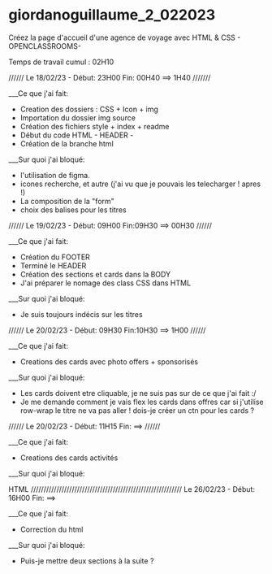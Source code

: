 # giordanoguillaume_2_022023

Créez la page d'accueil d'une agence de voyage avec HTML &amp; CSS - OPENCLASSROOMS-

Temps de travail cumul : 02H10

////// Le 18/02/23 - Début: 23H00 Fin: 00H40 ==> 1H40 ///////

\_\_\_Ce que j'ai fait:

- Creation des dossiers : CSS + Icon + img
- Importation du dossier img source
- Création des fichiers style + index + readme
- Début du code HTML - HEADER -
- Création de la branche html

\_\_\_Sur quoi j'ai bloqué:

- l'utilisation de figma.
- icones recherche, et autre (j'ai vu que je pouvais les telecharger ! apres !)
- La composition de la "form"
- choix des balises pour les titres

////// Le 19/02/23 - Début: 09H00 Fin:09H30 ==> 00H30 //////

\_\_\_Ce que j'ai fait:

- Création du FOOTER
- Terminé le HEADER
- Création des sections et cards dans la BODY
- J'ai préparer le nomage des class CSS dans HTML

\_\_\_Sur quoi j'ai bloqué:

- Je suis toujours indécis sur les titres

////// Le 20/02/23 - Début: 09H30 Fin:10H30 ==> 1H00 //////

\_\_\_Ce que j'ai fait:

- Creations des cards avec photo offers + sponsorisés

\_\_\_Sur quoi j'ai bloqué:

- Les cards doivent etre cliquable, je ne suis pas sur de ce que j'ai fait :/
- Je me demande comment je vais flex les cards dans offres car si j'utilise row-wrap le titre ne va pas aller ! dois-je créer un ctn pour les cards ?

////// Le 20/02/23 - Début: 11H15 Fin: ==> //////

\_\_\_Ce que j'ai fait:

- Creations des cards activités

\_\_\_Sur quoi j'ai bloqué:

HTML /////////////////////////////////////////////////////////// Le 26/02/23 - Début: 16H00 Fin: ==>

\_\_\_Ce que j'ai fait:

- Correction du html

\_\_\_Sur quoi j'ai bloqué:

- Puis-je mettre deux sections à la suite ?
